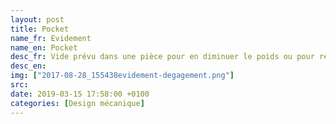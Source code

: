 ```yaml
---
layout: post
title: Pocket
name_fr: Evidement
name_en: Pocket
desc_fr: Vide prévu dans une pièce pour en diminuer le poids ou pour réduire une surface d’appui. 
desc_en: 
img: ["2017-08-28_155438evidement-degagement.png"]
src: 
date: 2019-03-15 17:58:00 +0100
categories: [Design mécanique]
---
```

